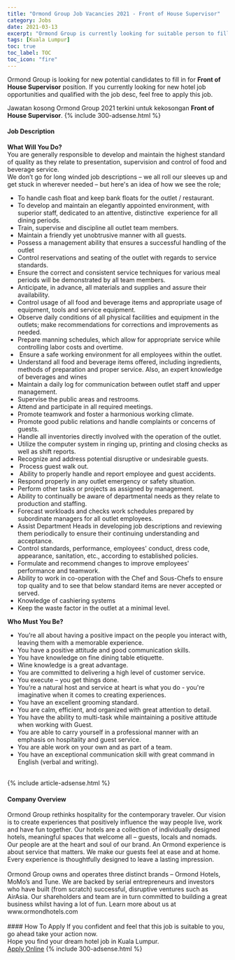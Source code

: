 ```yaml
---
title: "Ormond Group Job Vacancies 2021 - Front of House Supervisor" 
category: Jobs 
date: 2021-03-13 
excerpt: "Ormond Group is currently looking for suitable person to fill in the Front of House Supervisor which positioned at Kuala Lumpur" 
tags: [Kuala Lumpur] 
toc: true 
toc_label: TOC 
toc_icon: "fire" 
--- 
```


<p>Ormond Group is looking for new potential candidates to fill in for <b>Front of House Supervisor</b> position. If you currently looking for new hotel job opportunities and qualified with the job desc, feel free to apply this job.
</p>Jawatan kosong Ormond Group 2021 terkini untuk kekosongan <b>Front of House Supervisor</b>. 
{% include 300-adsense.html %} 
<div><div><h4>Job Description</h4></div><div><div><span><div><div><div><strong>What Will You Do?</strong><br>You are generally responsible to develop and maintain the highest standard of quality as they relate to presentation, supervision and control of food and beverage service.<br>We don&#8217;t go for long winded job descriptions &#8211; we all roll our sleeves up and get stuck in wherever needed &#8211; but here's an idea of how we see the role;</div><ul><li>To handle cash float and keep bank floats for the outlet / restaurant.</li><li>To develop and maintain an elegantly appointed environment, with superior staff, dedicated to an attentive, distinctive&#160; experience for all dining periods.</li><li>Train, supervise and discipline all outlet team members.</li><li>Maintain a friendly yet unobtrusive manner with all guests.</li><li>Possess a management ability that ensures a successful handling of the outlet</li><li>Control reservations and seating of the outlet with regards to service standards.</li><li>Ensure the correct and consistent service techniques for various meal periods will be demonstrated by all team members.</li><li>Anticipate, in advance, all materials and supplies and assure their availability.</li><li>Control usage of all food and beverage items and appropriate usage of equipment, tools and service equipment.</li><li>Observe daily conditions of all physical facilities and equipment in the outlets; make recommendations for corrections and improvements as needed.</li><li>Prepare manning schedules, which allow for appropriate service while controlling labor costs and overtime.</li><li>&#160;Ensure a safe working environment for all employees within the outlet.</li><li>Understand all food and beverage items offered, including ingredients, methods of preparation and proper service. Also, an expert knowledge of beverages and wines</li><li>Maintain a daily log for communication between outlet staff and upper management.</li><li>Supervise the public areas and restrooms.</li><li>Attend and participate in all required meetings.</li><li>Promote teamwork and foster a harmonious working climate.</li><li>Promote good public relations and handle complaints or concerns of guests.</li><li>Handle all inventories directly involved with the operation of the outlet.</li><li>Utilize the computer system in ringing up, printing and closing checks as well as shift reports.</li><li>Recognize and address potential disruptive or undesirable guests.</li><li>&#160;Process guest walk out.</li><li>&#160;Ability to properly handle and report employee and guest accidents.</li><li>Respond properly in any outlet emergency or safety situation.</li><li>Perform other tasks or projects as assigned by management.</li><li>Ability to continually be aware of departmental needs as they relate to production and staffing.</li><li>Forecast workloads and checks work schedules prepared by subordinate managers for all outlet employees.</li><li>Assist Department Heads in developing job descriptions and reviewing them periodically to ensure their continuing understanding and acceptance.</li><li>Control standards, performance, employees' conduct, dress code, appearance, sanitation, etc., according to established policies.</li><li>Formulate and recommend changes to improve employees' performance and teamwork.</li><li>Ability to work in co-operation with the Chef and Sous-Chefs to ensure top quality and to see that below standard items are never accepted or served.</li><li>Knowledge of cashiering systems</li><li>Keep the waste factor in the outlet at a minimal level.</li></ul><div><strong>Who Must You Be?</strong></div><ul><li>You&#8217;re all about having a positive impact on the people you interact with, leaving them with a memorable experience.</li><li>You have a positive attitude and good communication skills.</li><li>You have knowledge on fine dining table etiquette.</li><li>Wine knowledge is a great advantage.</li><li>You are committed to delivering a high level of customer service.</li><li>You execute &#8211; you get things done.</li><li>You&#8217;re a natural host and service at heart is what you do - you're imaginative when it comes to creating experiences.</li><li>You have an excellent grooming standard.</li><li>You are calm, efficient, and organized with great attention to detail.</li><li>You have the ability to multi-task while maintaining a positive attitude when working with Guest.</li><li>You are able to carry yourself in a professional manner with an emphasis on hospitality and guest service.</li><li>You are able work on your own and as part of a team.</li><li>You have an exceptional communication skill with great command in English (verbal and writing).<br>&#160;</li></ul></div></div></span></div></div></div> 
{% include article-adsense.html %} 
<div><div><h4>Company Overview</h4></div><div><div><span><div><div>
	Ormond Group rethinks hospitality for the contemporary traveler. Our vision is to create experiences that positively influence the way people live, work and have fun together. Our hotels are a collection of individually designed hotels, meaningful spaces that welcome all &#8211; guests, locals and nomads. Our people are at the heart and soul of our brand. An Ormond experience is about service that matters. We make our guests feel at ease and at home. Every experience is thoughtfully designed to leave a lasting impression.<br>
<br>
	Ormond Group owns and operates three distinct brands &#8211; Ormond Hotels, MoMo&#8217;s and Tune. We are backed by serial entrepreneurs and investors who have built (from scratch) successful, disruptive ventures such as AirAsia. Our shareholders and team are in turn committed to building a great business whilst having a lot of fun. Learn more about us at www.ormondhotels.com<br>
	&#160;</div></div></span></div></div></div> 
#### How To Apply 
If you confident and feel that this job is suitable to you, go ahead take your action now. <br/> 
Hope you find your dream hotel job in Kuala Lumpur. <br/> 
<a href="https://www.jobstreet.com.my/en/job/front-of-house-supervisor-4500464?jobId=jobstreet-my-job-4500464" class="btn btn--info" target="_blank" rel="nofollow noopenner">Apply Online</a> 
{% include 300-adsense.html %} 